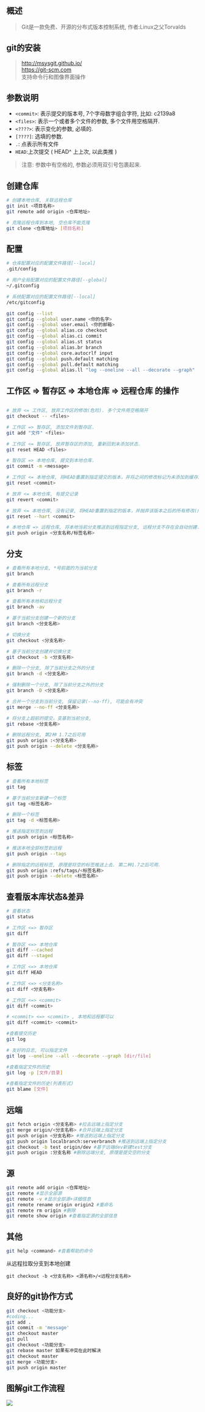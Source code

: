 
## 概述

> Git是一款免费、开源的分布式版本控制系统, 作者:Linux之父Torvalds 


## git的安装

> <http://msysgit.github.io/>  
> <https://git-scm.com>  
> 支持命令行和图像界面操作  


## 参数说明

* `<commit>`: 表示提交的版本号, 7个字母数字组合字符, 比如: c2139a8
* `<files>`: 表示一个或者多个文件的参数, 多个文件用空格隔开.
* `<????>`: 表示变化的参数, 必填的.
* `[????]`: 选填的参数.
* `.`: 点表示所有文件
* `HEAD`:上次提交 ( HEAD^ 上上次, 以此类推 )

> 注意: 参数中有空格的, 参数必须用双引号包裹起来.


## 创建仓库

```bash
# 创建本地仓库, 关联远程仓库
git init <项目名称> 
git remote add origin <仓库地址>

# 克隆远程仓库到本地, 空仓库不能克隆
git clone <仓库地址> [项目名称]
```


## 配置

```bash
# 仓库配置对应的配置文件路径[--local]
.git/config 

# 用户全局配置对应的配置文件路径[--global]
~/.gitconfig 

# 系统配置对应的配置文件路径[--local]
/etc/gitconfig 

git config --list
git config --global user.name <你的名字>
git config --global user.email <你的邮箱>
git config --global alias.co checkout
git config --global alias.ci commit
git config --global alias.st status
git config --global alias.br branch
git config --global core.autocrlf input
git config --global push.default matching
git config --global pull.default matching
git config --global alias.ll "log --oneline --all --decorate --graph"
```


## 工作区 => 暂存区 => 本地仓库 => 远程仓库 的操作
```bash

# 放弃 <= 工作区, 放弃工作区的修改(危险). 多个文件用空格隔开
git checkout -- <files>

# 工作区 => 暂存区, 添加文件到暂存区.
git add "文件" <files>

# 工作区 <= 暂存区, 放弃暂存区的添加, 重新回到未添加状态.
git reset HEAD <files>

# 暂存区 => 本地仓库, 提交到本地仓库.
git commit -m <message>

# 工作区 <= 本地仓库, 将HEAD重置到指定提交的版本，并将之间的修改标记为未添加到缓存区.
git reset <commit>

# 放弃 <= 本地仓库, 有提交记录
git revert <commit>

# 放弃 <= 本地仓库, 没有记录, 将HEAD重置到指定的版本，并抛弃该版本之后的所有修改(危险).
git reset --hart <commit>

# 本地仓库 => 远程仓库, 将本地当前分支推送到远程指定分支, 远程分支不存在会自动创建.
git push origin <分支名称/标签名称>
```


## 分支

```bash
# 查看所有本地分支, *号前面的为当前分支
git branch

# 查看所有远程分支
git branch -r

# 查看所有本地和远程分支
git branch -av

# 基于当前分支创建一个新的分支
git branch <分支名称>

# 切换分支
git checkout <分支名称>

# 基于当前分支创建并切换分支
git checkout -b <分支名称>

# 删除一个分支, 除了当前分支之外的分支
git branch -d <分支名称>

# 强制删除一个分支, 除了当前分支之外的分支
git branch -D <分支名称>

# 合并一个分支到当前分支, 保留记录(--no-ff), 可能会有冲突
git merge --no-ff <分支名称>

# 将分支上超前的提交，变基到当前分支,
git rebase <分支名称>

# 删除远程分支, 第2种 1.7之后可用
git push origin :<分支名称>
git push origin --delete <分支名称>
```


## 标签

```bash
# 查看所有本地标签
git tag

# 基于当前分支新建一个标签
git tag <标签名称>

# 删除一个标签
git tag -d <标签名称>

# 推送指定标签到远程
git push origin <标签名称>

# 推送本地全部标签到远程
git push origin --tags

# 删除指定的远程标签, 原理是将空的标签推送上去. 第二种1.7之后可用.
git push origin :refs/tags/<标签名称>
git push origin --delete <标签名称>
```


## 查看版本库状态&差异

```bash
# 查看状态
git status

# 工作区 <=> 暂存区
git diff

# 暂存区 <=> 本地仓库
git diff --cached
git diff --staged

# 工作区 <=> 本地仓库
git diff HEAD

# 工作区 <=> <分支名称>
git diff <分支名称>

# 工作区 <=> <commit>
git diff <commit>

# <commit> <=> <commit> , 本地和远程都可以
git diff <commit> <commit>

#查看提交历史
git log

# 友好的日志, 可以指定文件
git log --oneline --all --decorate --graph [dir/file]

#查看指定文件的历史
git log -p [文件/目录]

#查看指定文件的历史(列表形式)
git blame [文件]
```


## 远端

```bash
git fetch origin <分支名称> #拉去远端上指定分支
git merge origin/<分支名称> #合并远端上指定分支
git push origin <分支名称> #推送到远端上指定分支
git push origin localbranch:serverbranch #推送到远端上指定分支
git checkout -b test origin/dev #基于远端dev新建test分支
git push origin :分支名称 #删除远端分支, 原理是提交空的分支
```


## 源

```bash
git remote add origin <仓库地址>
git remote #显示全部源
git remote -v #显示全部源+详细信息
git remote rename origin origin2 #重命名
git remote rm origin #删除
git remote show origin #查看指定源的全部信息
```


## 其他

```bash
git help <command> #查看帮助的命令
```


从远程拉取分支到本地创建


    git checkout -b <分支名称> <源名称>/<远程分支名称>

## 良好的git协作方式

```bash
git checkout <功能分支>
#coding...
git add .
git commit -m 'message'
git checkout master
git pull
git checkout <功能分支>
git rebase master 如果有冲突在此时解决
git checkout master
git merge <功能分支>
git push origin master
```

## 图解git工作流程
![](../../images/git/git.jpg)
